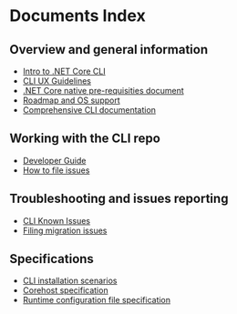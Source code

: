 Documents Index
===============

## Overview and general information

- [Intro to .NET Core CLI](general/intro-to-cli.md)
- [CLI UX Guidelines](general/cli-ux-guidelines.md)
- [.NET Core native pre-requisities document](https://github.com/dotnet/core/blob/master/Documentation/prereqs.md)
- [Roadmap and OS support](https://github.com/dotnet/core/blob/master/roadmap.md)
- [Comprehensive CLI documentation](https://docs.microsoft.com/en-us/dotnet/articles/core/preview3/tools/)

## Working with the CLI repo

- [Developer Guide](project-docs/developer-guide.md)
- [How to file issues](project-docs/issue-filing-guide.md)

## Troubleshooting and issues reporting

- [CLI Known Issues](https://github.com/dotnet/core/blob/master/cli/known-issues.md)
- [Filing migration issues](migration-issues.md)

## Specifications

- [CLI installation scenarios](specs/cli-installation-scenarios.md)
- [Corehost specification](specs/corehost.md)
- [Runtime configuration file specification](specs/runtime-configuration-file.md)
